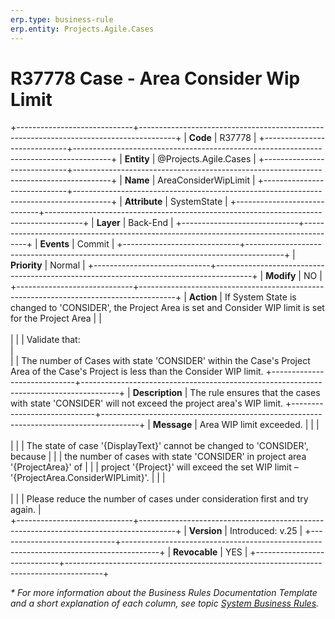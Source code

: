 ```yaml
---
erp.type: business-rule
erp.entity: Projects.Agile.Cases
---
```


# R37778 Case - Area Consider Wip Limit
+-----------------------------+---------------------------------------------------------------------------------------+
| **Code**                    | R37778                                                                                |
+-----------------------------+---------------------------------------------------------------------------------------+
| **Entity**                  | @Projects.Agile.Cases                                                                 |
+-----------------------------+---------------------------------------------------------------------------------------+
| **Name**                    | AreaConsiderWipLimit                                                                  |
+-----------------------------+---------------------------------------------------------------------------------------+
| **Attribute**               | SystemState                                                                           |
+-----------------------------+---------------------------------------------------------------------------------------+
| **Layer**                   | Back-End                                                                              |
+-----------------------------+---------------------------------------------------------------------------------------+
| **Events**                  | Commit                                                                                |
+-----------------------------+---------------------------------------------------------------------------------------+
| **Priority**                | Normal                                                                                |
+-----------------------------+---------------------------------------------------------------------------------------+
| **Modify**                  | NO                                                                                    |
+-----------------------------+---------------------------------------------------------------------------------------+
| **Action**                  | If System State is changed to 'CONSIDER', the Project Area is set and Consider WIP limit is set for the Project Area
|                             | <br></br>                                                                             |
|                             | Validate that:<br>                                                                    |   
|                             | The number of Cases with state 'CONSIDER' within the Case's Project Area of the Case's Project is less than the Consider WIP limit.
+-----------------------------+---------------------------------------------------------------------------------------+
| **Description**             | The rule ensures that the cases with state 'CONSIDER' will not exceed the project area's WIP limit. 
+-----------------------------+---------------------------------------------------------------------------------------+
| **Message**                 | Area WIP limit exceeded.                                                              |
|                             | <br></br>                                                                             |
|                             | The state of case '{DisplayText}' cannot be changed to 'CONSIDER', because            |
|                             | the number of cases with state 'CONSIDER' in project area '{ProjectArea}' of          |
|                             | project '{Project}' will exceed the set WIP limit – '{ProjectArea.ConsiderWIPLimit}'. |
|                             | <br></br>                                                                             |
|                             | Please reduce the number of cases under consideration first and try again.            |                        
+-----------------------------+---------------------------------------------------------------------------------------+
| **Version**                 | Introduced: v.25                                                                      |
+-----------------------------+---------------------------------------------------------------------------------------+
| **Revocable**               | YES                                                                                   |
+-----------------------------+---------------------------------------------------------------------------------------+

*\* For more information about the Business Rules Documentation Template and a short explanation of each column, see
topic [System Business Rules](../templates/template-description-system-business-rules.md).*
